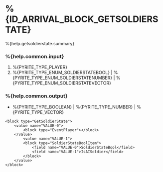 # %{ID_ARRIVAL_BLOCK_GETSOLDIERSTATE}

%{help.getsoldierstate.summary}

### %{help.common.input}

1. %{PYRITE_TYPE_PLAYER}
2. %{PYRITE_TYPE_ENUM_SOLDIERSTATEBOOL} | %{PYRITE_TYPE_ENUM_SOLDIERSTATENUMBER} | %{PYRITE_TYPE_ENUM_SOLDIERSTATEVECTOR}

### %{help.common.output}

-   %{PYRITE_TYPE_BOOLEAN} | %{PYRITE_TYPE_NUMBER} | %{PYRITE_TYPE_VECTOR}

```
<block type="GetSoldierState">
    <value name="VALUE-0">
        <block type="EventPlayer"></block>
    </value>
        <value name="VALUE-1">
        <block type="SoldierStateBoolItem">
            <field name="VALUE-0">SoldierStateBool</field>
            <field name="VALUE-1">IsAISoldier</field>
        </block>
    </value>
</block>
```